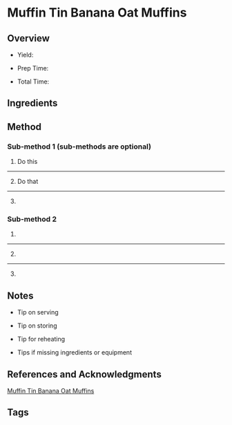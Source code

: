 # Muffin Tin Banana Oat Muffins

## Overview

- Yield:

- Prep Time:

- Total Time:

## Ingredients



## Method

### Sub-method 1 (sub-methods are optional)

1. Do this
---
2. Do that
---
3.

### Sub-method 2

1.
---
2.
---
3.

## Notes

- Tip on serving

- Tip on storing

- Tip for reheating

- Tips if missing ingredients or equipment

## References and Acknowledgments

[Muffin Tin Banana Oat Muffins](https://tasty.co/recipe/muffin-tin-banana-oat-muffins)

## Tags


